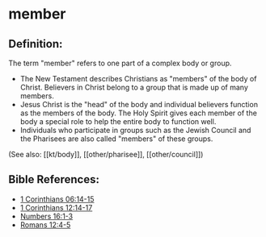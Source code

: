# member #

## Definition: ##

The term "member" refers to one part of a complex body or group.

* The New Testament describes Christians as "members" of the body of Christ. Believers in Christ belong to a group that is made up of many members. 
* Jesus Christ is the "head" of the body and individual believers function as the members of the body. The Holy Spirit gives each member of the body a special role to help the entire body to function well.
* Individuals who participate in groups such as the Jewish Council and the Pharisees are also called "members" of these groups.

(See also: [[kt/body]], [[other/pharisee]], [[other/council]])

## Bible References: ##

* [1 Corinthians 06:14-15](en/tn/1co/help/06/14)
* [1 Corinthians 12:14-17](en/tn/1co/help/12/14)
* [Numbers 16:1-3](en/tn/num/help/16/01)
* [Romans 12:4-5](en/tn/rom/help/12/04)